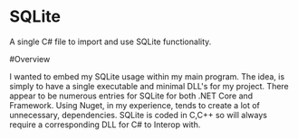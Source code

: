 # SQLite
A single C# file to import and use SQLite functionality.

#Overview

 I wanted to embed my SQLite usage within my main program. The idea, is simply to have a single executable and minimal DLL's for my project.
There appear to be numerous entries for SQLite for both .NET Core and Framework.
Using Nuget, in my experience, tends to create a lot of unnecessary, dependencies.
SQLite is coded in C,C++ so will always require a corresponding DLL for C# to Interop with.



